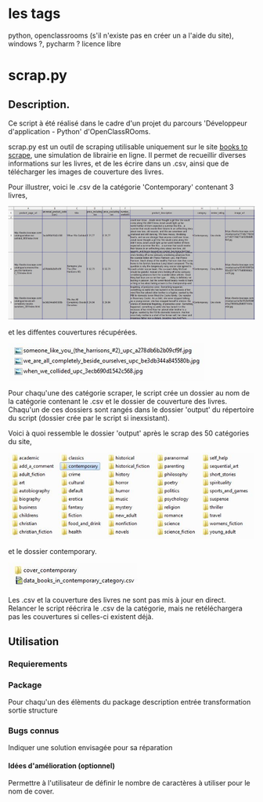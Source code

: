 # les tags #

python, openclassrooms (s'il n'existe pas en créer un a l'aide du site),
windows ?, pycharm ?
licence libre

# scrap.py #

## Description. ##

Ce script à été réalisé dans le cadre d'un projet du parcours 'Développeur d'application - Python' d'OpenClassROoms.

scrap.py est un outil de scraping utilisable uniquement sur le site [books to scrape](http://books.toscrape.com/), une simulation de librairie en ligne. Il permet de recueillir diverses informations sur les livres, et de les écrire dans un .csv, ainsi que de télécharger les images de couverture des livres.

Pour illustrer, voici le .csv de la catégorie 'Contemporary' contenant 3 livres,

![csv_contemporary_category](csv_contemporary.jpg)

et les diffentes couvertures récupérées.

![folder_contemporary_covers](folder_contemporary_covers.jpg)

Pour chaqu'une des catégorie scraper, le script crée un dossier au nom de la catégorie contenant le .csv et le dossier de couverture des livres. Chaqu'un de ces dossiers sont rangés dans le dossier 'output' du répertoire du script (dossier crée par le script si inexsistant).

Voici à quoi ressemble le dossier 'output' après le scrap des 50 catégories du site,

![folder_output_all](folder_output_all.jpg)

et le dossier contemporary.

![folder_contemporary](folder_contemporary.jpg)

Les .csv et la couverture des livres ne sont pas mis à jour en direct.\
Relancer le script réécrira le .csv de la catégorie, mais ne retéléchargera pas les couvertures si celles-ci existent déjà. 


## Utilisation ##



### Requierements


### Package
Pour chaqu'un des élèments du package
description
    entrée transformation sortie
structure

### Bugs connus
Indiquer une solution envisagée pour sa réparation

#### Idées d'amélioration (optionnel)
Permettre à l'utilisateur de définir le nombre de caractères à utiliser
pour le nom de cover.










